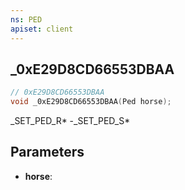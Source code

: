 ```yaml
---
ns: PED
apiset: client
---
```

## _0xE29D8CD66553DBAA

```c
// 0xE29D8CD66553DBAA
void _0xE29D8CD66553DBAA(Ped horse);
```

_SET_PED_R* -_SET_PED_S*

## Parameters
* **horse**:



